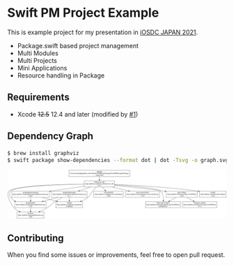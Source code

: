 # Swift PM Project Example

This is example project for my presentation in [iOSDC JAPAN 2021](https://fortee.jp/iosdc-japan-2021/proposal/1338c9cc-363a-44a6-bbac-452b67b472fb).

- Package.swift based project management
- Multi Modules
- Multi Projects
- Mini Applications
- Resource handling in Package

## Requirements

- Xcode ~~12.5~~ 12.4 and later (modified by [#1](https://github.com/d-date/SwiftPMProjectExample/pull/1))

## Dependency Graph

```sh
$ brew install graphviz
$ swift package show-dependencies --format dot | dot -Tsvg -o graph.svg
```

![graph.svg](SwiftPMExample/Package/graph.svg)

## Contributing

When you find some issues or improvements, feel free to open pull request.
